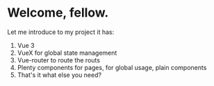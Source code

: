 # Welcome, fellow. 
Let me introduce to my project it has:
1. Vue 3
2. VueX for global state management
3. Vue-router to route the routs 
4. Plenty components for pages, for global usage, plain components
5. That's it what else you need?
